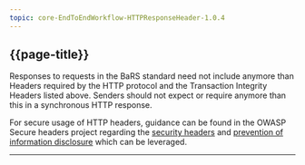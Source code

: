 ```yaml
---
topic: core-EndToEndWorkflow-HTTPResponseHeader-1.0.4
---
```


## {{page-title}}

Responses to requests in the BaRS standard need not include anymore than Headers required by the HTTP protocol and the Transaction Integrity Headers listed above. Senders should not expect or require anymore than this in a synchronous HTTP response.

For secure usage of HTTP headers, guidance can be found in the OWASP Secure headers project regarding the [security headers](https://owasp.org/www-project-secure-headers/#div-headers) and [prevention of information disclosure](https://owasp.org/www-project-secure-headers/#div-bestpractices) which can be leveraged.

<hr>
<br>